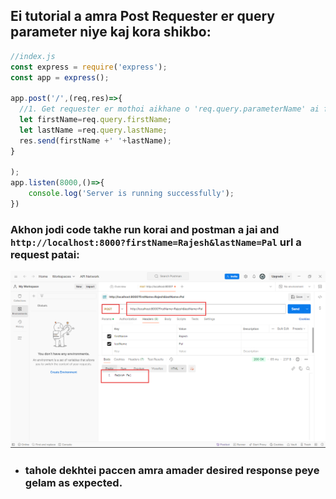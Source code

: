 ## Ei tutorial a amra Post Requester er query parameter niye kaj kora shikbo:


```javascript
//index.js 
const express = require('express');
const app = express();

app.post('/',(req,res)=>{
  //1. Get requester er mothoi aikhane o 'req.query.parameterName' ai format a query parameter k access kore kaj korte hobe like below:
  let firstName=req.query.firstName;
  let lastName =req.query.lastName;
  res.send(firstName +' '+lastName);
}

); 
app.listen(8000,()=>{
    console.log('Server is running successfully');
})
```
### Akhon jodi code takhe run korai and postman a jai and `http://localhost:8000?firstName=Rajesh&lastName=Pal` url a request patai:
![](./images/1.png)

- ### tahole dekhtei paccen amra amader desired response peye gelam as expected.

